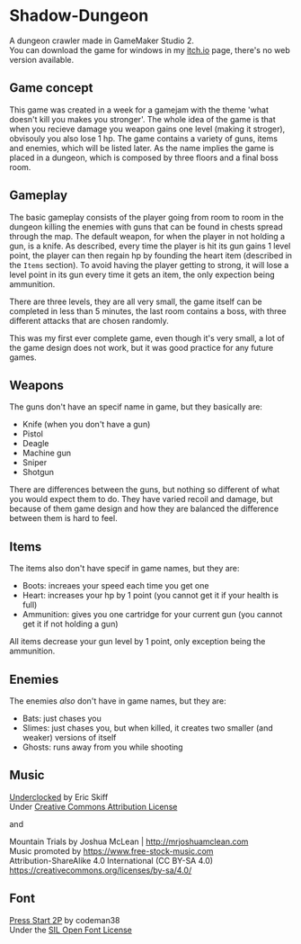 # Shadow-Dungeon
A dungeon crawler made in GameMaker Studio 2.<br>
You can download the game for windows in my [itch.io](https://guimica.itch.io/shadow-dungeon) page, there's no web version available.

## Game concept
This game was created in a week for a gamejam with the theme 'what doesn't kill you makes you stronger'.
The whole idea of the game is that when you recieve damage you weapon gains one level (making it stroger),
obvisouly you also lose 1 hp. The game contains a variety of guns, items and enemies, which will be listed later.
As the name implies the game is placed in a dungeon, which is composed by three floors and a final boss room.

## Gameplay
The basic gameplay consists of the player going from room to room in the dungeon killing the enemies with guns that can
be found in chests spread through the map. The default weapon, for when the player in not holding a gun, is a knife.
As described, every time the player is hit its gun gains 1 level point, the player can then regain hp by founding the heart item
(described in the `Items` section). To avoid having the player getting to strong, it will lose a level point 
in its gun every time it gets an item, the only expection being ammunition.

There are three levels, they are all very small, the game itself can be completed in less than 5 minutes,
the last room contains a boss, with three different attacks that are chosen randomly.

This was my first ever complete game, even though it's very small, a lot of the game design does not work,
but it was good practice for any future games.

## Weapons
The guns don't have an specif name in game, but they basically are:
- Knife (when you don't have a gun)
- Pistol
- Deagle
- Machine gun
- Sniper
- Shotgun

There are differences between the guns, but nothing so different of what you would expect them to do.
They have varied recoil and damage, but because of them game design and how they are balanced the difference between them is hard to feel.

## Items
The items also don't have specif in game names, but they are:
- Boots: increaes your speed each time you get one
- Heart: increases your hp by 1 point (you cannot get it if your health is full)
- Ammunition: gives you one cartridge for your current gun (you cannot get it if not holding a gun)

All items decrease your gun level by 1 point, only exception being the ammunition.

## Enemies
The enemies _also_ don't have in game names, but they are:
- Bats: just chases you
- Slimes: just chases you, but when killed, it creates two smaller (and weaker) versions of itself
- Ghosts: runs away from you while shooting

## Music
[Underclocked](https://freemusicarchive.org/music/Eric_Skiff/Resistor_Anthems/eric_skiff_-_02_-_underclocked_underunderclocked_mix) by Eric Skiff<br>
Under [Creative Commons Attribution License](https://creativecommons.org/licenses/by/3.0/legalcode)

and

Mountain Trials by Joshua McLean | http://mrjoshuamclean.com<br>
Music promoted by https://www.free-stock-music.com<br>
Attribution-ShareAlike 4.0 International (CC BY-SA 4.0)<br>
https://creativecommons.org/licenses/by-sa/4.0/<br>

## Font
[Press Start 2P](https://www.dafont.com/pt/press-start-2p.font) by codeman38<br>
Under the [SIL Open Font License](https://scripts.sil.org/cms/scripts/page.php?item_id=OFL_web)
